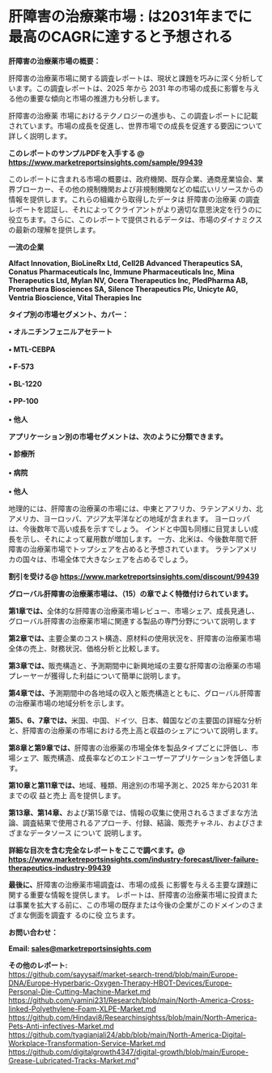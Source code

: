# 肝障害の治療薬市場 : は2031年までに最高のCAGRに達すると予想される

<strong><b>肝障害の治療薬市場の概要：</b></strong>

肝障害の治療薬市場に関する調査レポートは、現状と課題を巧みに深く分析しています。この調査レポートは、2025 年から 2031 年の市場の成長に影響を与える他の重要な傾向と市場の推進力も分析します。

肝障害の治療薬 市場におけるテクノロジーの進歩も、この調査レポートに記載されています。市場の成長を促進し、世界市場での成長を促進する要因について詳しく説明します。

<strong>このレポートのサンプルPDFを入手する @ <a href=https://www.marketreportsinsights.com/sample/99439>https://www.marketreportsinsights.com/sample/99439</a></strong>

このレポートに含まれる市場の概要は、政府機関、既存企業、通商産業協会、業界ブローカー、その他の規制機関および非規制機関などの幅広いリソースからの情報を提供します。これらの組織から取得したデータは 肝障害の治療薬 の調査レポートを認証し、それによってクライアントがより適切な意思決定を行うのに役立ちます。さらに、このレポートで提供されるデータは、市場のダイナミクスの最新の理解を提供します。

<strong>一流の企業</strong>

<strong><b>Alfact Innovation, BioLineRx Ltd, Cell2B Advanced Therapeutics SA, Conatus Pharmaceuticals Inc, Immune Pharmaceuticals Inc, Mina Therapeutics Ltd, Mylan NV, Ocera Therapeutics Inc, PledPharma AB, Promethera Biosciences SA, Silence Therapeutics Plc, Unicyte AG, Ventria Bioscience, Vital Therapies Inc</b></strong>

<strong><b>タイプ別の市場セグメント、カバー：</b></strong>

<strong>• オルニチンフェニルアセテート<br><br>• MTL-CEBPA<br><br>• F-573<br><br>• BL-1220<br><br>• PP-100<br><br>• 他人</strong>

<strong><b>アプリケーション別の市場セグメントは、次のように分類できます。</b></strong>

<strong>• 診療所<br><br>• 病院<br><br>• 他人</strong>

 地理的には、肝障害の治療薬の市場には、中東とアフリカ、ラテンアメリカ、北アメリカ、ヨーロッパ、アジア太平洋などの地域が含まれます。 ヨーロッパは、今後数年で高い成長を示すでしょう。 インドと中国も同様に目覚ましい成長を示し、それによって雇用数が増加します。 一方、北米は、今後数年間で肝障害の治療薬市場でトップシェアを占めると予想されています。 ラテンアメリカの国々は、市場全体で大きなシェアを占めるでしょう。

<strong>割引を受ける@ <a href=https://www.marketreportsinsights.com/discount/99439>https://www.marketreportsinsights.com/discount/99439</a></strong>

<strong><b>グローバル肝障害の治療薬市場は、（15）の章でよく特徴付けられています。</b></strong>

<strong><b>第</b></strong><strong><b>1章では、</b></strong>全体的な肝障害の治療薬市場レビュー、市場シェア、成長見通し、グローバル肝障害の治療薬市場に関連する製品の専門分野について説明します

<strong><b>第2章では、</b></strong>主要企業のコスト構造、原材料の使用状況を、肝障害の治療薬市場全体の売上、財務状況、価格分析と比較します。

<strong><b>第3章では、</b></strong>販売構造と、予測期間中に新興地域の主要な肝障害の治療薬の市場プレーヤーが獲得した利益について簡単に説明します。

<strong><b>第4章では、</b></strong>予測期間中の各地域の収入と販売構造とともに、グローバル肝障害の治療薬市場の地域分析を示します。

<strong><b>第5、6、7章では、</b></strong>米国、中国、ドイツ、日本、韓国などの主要国の詳細な分析と、肝障害の治療薬の市場における売上高と収益のシェアについて説明します。

<strong><b>第8章と第9章では、</b></strong>肝障害の治療薬の市場全体を製品タイプごとに評価し、市場シェア、販売構造、成長率などのエンドユーザーアプリケーションを評価します。

<strong><b>第10章と第11章では、</b></strong>地域、種類、用途別の市場予測と、2025 年から2031 年までの収 益と売上 高を提供します。

<strong><b>第13章、第14章、</b></strong>および第15章では、情報の収集に使用されるさまざまな方法論、調査結果で使用されるアプローチ、付録、結論、販売チャネル、およびさまざまなデータソース について 説明します。

<strong>詳細な目次を含む完全なレポートをここで調べます。@ <a href=https://www.marketreportsinsights.com/industry-forecast/liver-failure-therapeutics-industry-99439>https://www.marketreportsinsights.com/industry-forecast/liver-failure-therapeutics-industry-99439</a></strong>

<strong><b>最後に、</b></strong>肝障害の治療薬市場調査は、市場の成長 に影響を</a>与える主要な課題に関する重要な情報を提供します。 レポートは、肝障害の治療薬市場に投資または事業を拡大する前に、この市場の既存または今後の企業がこのドメインのさまざまな側面を調査す るのに役 立ちます。

<strong><b>お問い合わせ：</b></strong>

<strong>Email: </strong><a href=mailto:sales@marketreportsinsights.com><strong>sales@marketreportsinsights.com</strong></a>

<strong>その他のレポート:</strong>
<br>
<a href=https://github.com/sayysaif/market-search-trend/blob/main/Europe-DNA/Europe-Hyperbaric-Oxygen-Therapy-HBOT-Devices/Europe-Personal-Die-Cutting-Machine-Market.md>https://github.com/sayysaif/market-search-trend/blob/main/Europe-DNA/Europe-Hyperbaric-Oxygen-Therapy-HBOT-Devices/Europe-Personal-Die-Cutting-Machine-Market.md</a>
<br>
<a href=https://github.com/yamini231/Research/blob/main/North-America-Cross-linked-Polyethylene-Foam-XLPE-Market.md>https://github.com/yamini231/Research/blob/main/North-America-Cross-linked-Polyethylene-Foam-XLPE-Market.md</a>
<br>
<a href=https://github.com/Hindavi8/Researchinsightss/blob/main/North-America-Pets-Anti-infectives-Market.md>https://github.com/Hindavi8/Researchinsightss/blob/main/North-America-Pets-Anti-infectives-Market.md</a>
<br>
<a href=https://github.com/tyagianjali24/abb/blob/main/North-America-Digital-Workplace-Transformation-Service-Market.md>https://github.com/tyagianjali24/abb/blob/main/North-America-Digital-Workplace-Transformation-Service-Market.md</a>
<br>
<a href=https://github.com/digitalgrowth4347/digital-growth/blob/main/Europe-Grease-Lubricated-Tracks-Market.md>https://github.com/digitalgrowth4347/digital-growth/blob/main/Europe-Grease-Lubricated-Tracks-Market.md</a>"
